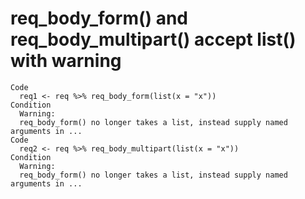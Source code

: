 # req_body_form() and req_body_multipart() accept list() with warning

    Code
      req1 <- req %>% req_body_form(list(x = "x"))
    Condition
      Warning:
      req_body_form() no longer takes a list, instead supply named arguments in ...
    Code
      req2 <- req %>% req_body_multipart(list(x = "x"))
    Condition
      Warning:
      req_body_form() no longer takes a list, instead supply named arguments in ...

